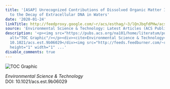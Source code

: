 ```yaml
---
title: '[ASAP] Unrecognized Contributions of Dissolved Organic Matter Inducing Photodamages
  to the Decay of Extracellular DNA in Waters'
date: '2020-01-24'
linkTitle: http://feedproxy.google.com/~r/acs/esthag/~3/lQnJbqfdPHw/acs.est.9b06029
source: 'Environmental Science & Technology: Latest Articles (ACS Publications)'
description: '<p><img src="https://pubs.acs.org/na101/home/literatum/publisher/achs/journals/content/esthag/0/esthag.ahead-of-print/acs.est.9b06029/20200124/images/medium/es9b06029_0002.gif"
  alt="TOC Graphic"/></p><div><cite>Environmental Science & Technology</cite></div><div>DOI:
  10.1021/acs.est.9b06029</div><img src="http://feeds.feedburner.com/~r/acs/esthag/~4/lQnJbqfdPHw"
  height="1" width="1" ...'
disable_comments: true
---
```

<p><img src="https://pubs.acs.org/na101/home/literatum/publisher/achs/journals/content/esthag/0/esthag.ahead-of-print/acs.est.9b06029/20200124/images/medium/es9b06029_0002.gif" alt="TOC Graphic"/></p><div><cite>Environmental Science & Technology</cite></div><div>DOI: 10.1021/acs.est.9b06029</div><img src="http://feeds.feedburner.com/~r/acs/esthag/~4/lQnJbqfdPHw" height="1" width="1" ...